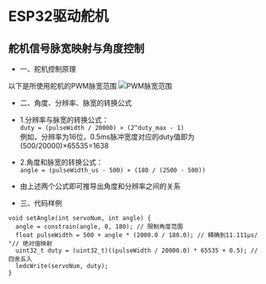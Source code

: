 # ESP32驱动舵机

## 舵机信号脉宽映射与角度控制

- 一、舵机控制原理

以下是所使用舵机的PWM脉宽范围
![PWM脉宽范围](https://i-blog.csdnimg.cn/blog_migrate/3839b394f9183896344d5e36e68762a5.png#pic_center "PWM脉宽范围")

- 二、角度、分辨率、脉宽的转换公式

* 1.分辨率与脉宽的转换公式：
  <br>`duty = (pulseWidth / 20000) × (2^duty_max - 1)`
  <br>例如，分辨率为16位，0.5ms脉冲宽度对应的duty值即为(500/20000)×65535=1638

* 2.角度和脉宽的转换公式：
  <br>`angle = (pulseWidth_us - 500) × (180 / (2500 - 500))`

* 由上述两个公式即可推导出角度和分辨率之间的关系

- 三、代码样例
```
void setAngle(int servoNum, int angle) {
  angle = constrain(angle, 0, 180); // 限制角度范围
  float pulseWidth = 500 + angle * (2000.0 / 180.0); // 精确到11.111μs/°// 绝对值映射
  uint32_t duty = (uint32_t)((pulseWidth / 20000.0) * 65535 + 0.5); // 四舍五入
  ledcWrite(servoNum, duty);
}